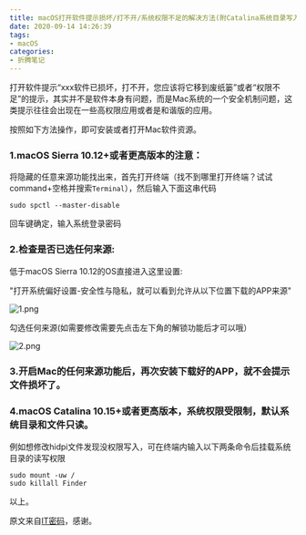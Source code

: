 ```yaml
---
title: macOS打开软件提示损坏/打不开/系统权限不足的解决方法(附Catalina系统目录写入权限的姿势)
date: 2020-09-14 14:26:39
tags:
- macOS
categories:
- 折腾笔记
---
```


打开软件提示“xxx软件已损坏，打不开，您应该将它移到废纸篓”或者“权限不足”的提示，其实并不是软件本身有问题，而是Mac系统的一个安全机制问题，这类提示往往会出现在一些高权限应用或者是和谐版的应用。

按照如下方法操作，即可安装或者打开Mac软件资源。

<!--more-->


### 1.macOS Sierra 10.12+或者更高版本的注意： ###

将隐藏的任意来源功能找出来，首先打开终端（找不到哪里打开终端？试试command+空格并搜索`Terminal`），然后输入下面这串代码 

```
sudo spctl --master-disable
```

回车键确定，输入系统登录密码



### 2.检查是否已选任何来源: ###

低于macOS Sierra 10.12的OS直接进入这里设置:

"打开系统偏好设置-安全性与隐私，就可以看到允许从以下位置下载的APP来源"

![1.png](https://i.loli.net/2020/09/19/HWOqdF6zgEI8bUp.png)

勾选任何来源(如需要修改需要先点击左下角的解锁功能后才可以哦）

![2.png](https://i.loli.net/2020/09/19/dK3Y7UTF2jtDufW.png)

### 3.开启Mac的任何来源功能后，再次安装下载好的APP，就不会提示文件损坏了。 ###

### 4.macOS Catalina 10.15+或者更高版本，系统权限受限制，默认系统目录和文件只读。 ###

例如想修改hidpi文件发现没权限写入，可在终端内输入以下两条命令后挂载系统目录的读写权限


```
sudo mount -uw /
sudo killall Finder
```

以上。

原文来自[IT密码](https://www.itpwd.com/228.html)，感谢。
